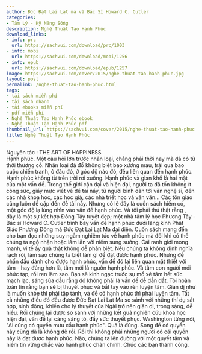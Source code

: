 ```yaml
---
author: Đức Đạt Lai Lạt ma và Bác Sĩ Howard C. Cutler
categories:
- Tâm Lý - Kỹ Năng Sống
description: Nghệ Thuật Tạo Hạnh Phúc
download_links:
- info: prc
  url: https://sachvui.com/download/prc/1003
- info: mobi
  url: https://sachvui.com/download/mobi/1256
- info: epub
  url: https://sachvui.com/download/epub/1257
image: https://sachvui.com/cover/2015/nghe-thuat-tao-hanh-phuc.jpg
layout: post
permalink: /nghe-thuat-tao-hanh-phuc.html
tags:
- tải sách miễn phí
- tải sách nhanh
- tải ebooks miễn phí
- pdf miễn phí
- Nghệ Thuật Tạo Hạnh Phúc ebook
- Nghệ Thuật Tạo Hạnh Phúc pdf
thumbnail_url: https://sachvui.com/cover/2015/nghe-thuat-tao-hanh-phuc.jpg
title: Nghệ Thuật Tạo Hạnh Phúc
---
```


 <div class="item-desc text-justify"> Nguyên tác : THE ART OF HAPPINESS <br>Hạnh phúc. Một câu hỏi lớn trước nhân loại, chẳng phải thời nay mà đã có từ thời thượng cổ. Nhân loại đã đổ không biết bao xương máu, trải qua bao cuộc chiến tranh, ở đâu đó, ở góc độ nào đó, đều liên quan đến hạnh phúc. Hạnh phúc không từ trên trời rơi xuống. Hạnh phúc và gian khổ là hai mặt của một vấn đề. Trong thế giới cận đại và hiện đại, người ta đã tốn không ít công sức, giấy mực viết về đề tài nầy, từ người bình dân tới văn nghệ sĩ, đến các nhà khoa học, các học giả, các nhà triết học và vân vân... Các tôn giáo cũng luôn đề cập đến đề tài nầy. Nhưng có lẽ đây là cuốn sách hiếm có, một góc độ lạ lùng nhìn vào vấn đề hạnh phúc. Và tôi phải thú thật rằng , đây là một sự kết hợp Đông-Tây tuyệt đẹp; một nhà tâm lý học Phương Tây - Bác sĩ Howard C. Cutler trình bày vấn đề hạnh phúc dưới lăng kính Phật Giáo Phương Đông mà Đức Đạt Lai Lạt Ma đại diện. Cuốn sách mang đến cho bạn đọc những suy ngẫm nghiêm túc về hạnh phúc mà đôi khi có thể chúng ta ngộ nhận hoặc lầm lẫn với niềm sung sướng. Cái ranh giới mong manh, vi tế ấy quả thật không dễ phân biệt. Nếu chúng ta không định nghĩa rạch ròi, làm sao chúng ta biết làm gì để đạt được hạnh phúc. Nhưng để phấn đấu dành cho được hạnh phúc, vấn đề đó lại liên quan mật thiết với tâm - hay đúng hơn là, tâm mới là nguồn hạnh phúc. Và tâm con người mới phức tạp, rối ren làm sao. Bạn sẽ kinh ngạc trước sự mổ xẻ tâm hết sức mạch lạc, sáng sủa dẫu rằng đó không phải là vấn đề dễ dẫn dắt. Tôi hoàn toàn tin rằng bạn sẽ bị thuyết phục và bắt tay vào rèn luyện tâm. Giản dị như là muốn khỏe thì phải tập tành, và để có hạnh phúc thì phải luyện tâm. Tất cả những điều đó đều được Đức Đạt Lai Lạt Ma so sánh với những thí dụ sát hợp, sinh động, khiến cho lý thuyết của Ngài trở nên giản dị, trong sáng, dễ hiểu. Rồi chúng lại được so sánh với những kết quả nghiên cứu khoa học hiện đại, vấn đề lại càng sáng tỏ, đầy sức thuyết phục. Washington từng nói, "Ai cũng có quyền mưu cầu hạnh phúc". Quả là đúng. Song để có quyền này cũng đã là không dễ rồi. Rồi thì không phải những người có cái quyền này là đạt được hạnh phúc. Nào, chúng ta lên đường với một quyết tâm và niềm tin vững chắc vào hạnh phúc chân chính. Chúc các bạn thành công. </div>
